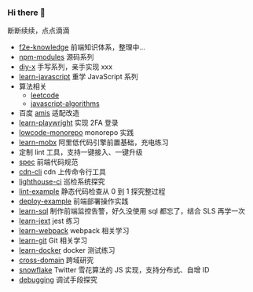 ### Hi there 👋

<!--
**cloudyan/cloudyan** is a ✨ _special_ ✨ repository because its `README.md` (this file) appears on your GitHub profile.

Here are some ideas to get you started:

- 🔭 I’m currently working on ...
- 🌱 I’m currently learning ...
- 👯 I’m looking to collaborate on ...
- 🤔 I’m looking for help with ...
- 💬 Ask me about ...
- 📫 How to reach me: ...
- 😄 Pronouns: ...
- ⚡ Fun fact: ...
-->

<!-- <img src="https://github-readme-stats.vercel.app/api?username=cloudyan&show_icons=true" alt="logo" height="160" align="right" /> -->

断断续续，点点滴滴

- [f2e-knowledge](https://deepjs.cn/) 前端知识体系，整理中...
- [npm-modules](https://github.com/cloudyan/npm-modules) 源码系列
- [diy-x](https://github.com/cloudyan/diy-x) 手写系列，亲手实现 xxx
- [learn-javascript](https://github.com/cloudyan/learn-javascript) 重学 JavaScript 系列
- 算法相关
  - [leetcode](https://github.com/cloudyan/leetcode)
  - [javascript-algorithms](https://github.com/cloudyan/javascript-algorithms)
- 百度 [amis](https://github.com/baidu/amis) 适配改造
- [learn-playwright](https://github.com/cloudyan/learn-playwright) 实现 2FA 登录
- [lowcode-monorepo](https://github.com/cloudyan/lowcode-monorepo/tree/dev) monorepo 实践
- [learn-mobx](https://github.com/cloudyan/learn-mobx) 阿里低代码引擎前置基础，充电练习
- 定制 lint 工具，支持一键接入、一键升级
- [spec](https://github.com/cloudyan/spec) 前端代码规范
- [cdn-cli](https://github.com/cloudyan/cdn-cli/tree/feature/lib) cdn 上传命令行工具
- [lighthouse-ci](https://github.com/cloudyan/lighthouse-ci) 巡检系统探究
- [lint-example](https://github.com/cloudyan/lint-example) 静态代码检查从 0 到 1 探究整过程
- [deploy-example](https://github.com/cloudyan/deploy-example) 前端部署操作实践
- [learn-sql](https://github.com/cloudyan/learn-sql) 制作前端监控告警，好久没使用 sql 都忘了，结合 SLS 再学一次
- [learn-jext](https://github.com/cloudyan/learn-jest) jest 练习
- [learn-webpack](https://github.com/cloudyan/learn-webpack) webpack 相关学习
- [learn-git](https://github.com/cloudyan/learn-git/tree/master/docs) Git 相关学习
- [learn-docker](https://github.com/cloudyan/learn-docker) docker 测试练习
- [cross-domain](https://github.com/cloudyan/cross-domain) 跨域研究
- [snowflake](https://github.com/cloudyan/snowflake) Twitter 雪花算法的 JS 实现，支持分布式、自增 ID
- [debugging](https://github.com/cloudyan/debugging) 调试手段探究
